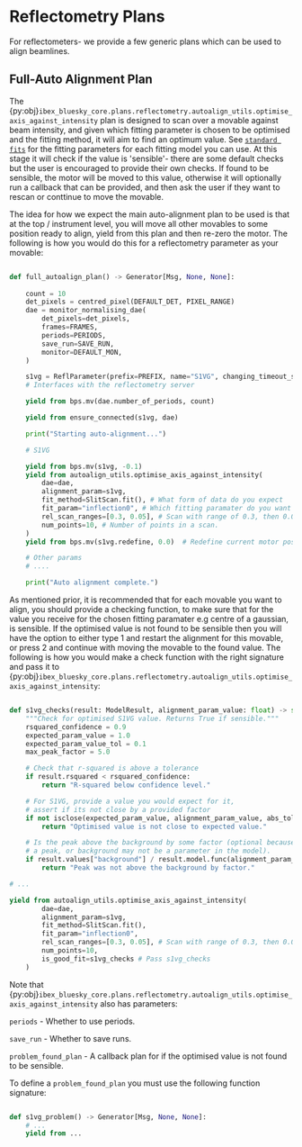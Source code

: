 # Reflectometry Plans

For reflectometers- we provide a few generic plans which can be used to align beamlines.

## Full-Auto Alignment Plan

The {py:obj}`ibex_bluesky_core.plans.reflectometry.autoalign_utils.optimise_axis_against_intensity` plan is designed to scan over a movable against beam intensity, and given which fitting parameter is chosen to be optimised and the fitting method, it will aim to find an optimum value. See [`standard fits`](../fitting/standard_fits.md) for the fitting parameters for each fitting model you can use. At this stage it will check if the value is 'sensible'- there are some default checks but the user is encouraged to provide their own checks. If found to be sensible, the motor will be moved to this value, otherwise it will optionally run a callback that can be provided, and then ask the user if they want to rescan or conttinue to move the movable.

The idea for how we expect the main auto-alignment plan to be used is that at the top / instrument level, you will move all other movables to some position ready to align, yield from this plan and then re-zero the motor.
The following is how you would do this for a reflectometry parameter as your movable:

```python

def full_autoalign_plan() -> Generator[Msg, None, None]:
 
    count = 10
    det_pixels = centred_pixel(DEFAULT_DET, PIXEL_RANGE)
    dae = monitor_normalising_dae(
        det_pixels=det_pixels,
        frames=FRAMES,
        periods=PERIODS,
        save_run=SAVE_RUN,
        monitor=DEFAULT_MON,
    )

    s1vg = ReflParameter(prefix=PREFIX, name="S1VG", changing_timeout_s=60)
    # Interfaces with the reflectometry server

    yield from bps.mv(dae.number_of_periods, count)

    yield from ensure_connected(s1vg, dae)

    print("Starting auto-alignment...")

    # S1VG

    yield from bps.mv(s1vg, -0.1)
    yield from autoalign_utils.optimise_axis_against_intensity(
        dae=dae,
        alignment_param=s1vg,
        fit_method=SlitScan.fit(), # What form of data do you expect
        fit_param="inflection0", # Which fitting paramater do you want to optimise
        rel_scan_ranges=[0.3, 0.05], # Scan with range of 0.3, then 0.05
        num_points=10, # Number of points in a scan.
    )
    yield from bps.mv(s1vg.redefine, 0.0)  # Redefine current motor position to be 0

    # Other params
    # ....

    print("Auto alignment complete.")

```

As mentioned prior, it is recommended that for each movable you want to align, you should provide a checking function, to make sure that for the value you receive for the chosen fitting paramater e.g centre of a gaussian, is sensible. If the optimised value is not found to be sensible then you will have the option to either type 1 and restart the alignment for this movable, or press 2 and continue with moving the movable to the found value. The following is how you would make a check function with the right signature and pass it to {py:obj}`ibex_bluesky_core.plans.reflectometry.autoalign_utils.optimise_axis_against_intensity`:

```python

def s1vg_checks(result: ModelResult, alignment_param_value: float) -> str | None: # Must take a ModelResult and a float
    """Check for optimised S1VG value. Returns True if sensible."""
    rsquared_confidence = 0.9
    expected_param_value = 1.0
    expected_param_value_tol = 0.1
    max_peak_factor = 5.0

    # Check that r-squared is above a tolerance
    if result.rsquared < rsquared_confidence:
        return "R-squared below confidence level."

    # For S1VG, provide a value you would expect for it,
    # assert if its not close by a provided factor
    if not isclose(expected_param_value, alignment_param_value, abs_tol=expected_param_value_tol):
        return "Optimised value is not close to expected value."

    # Is the peak above the background by some factor (optional because param may not be for
    # a peak, or background may not be a parameter in the model).
    if result.values["background"] / result.model.func(alignment_param_value) <= max_peak_factor:
        return "Peak was not above the background by factor."

# ...

yield from autoalign_utils.optimise_axis_against_intensity(
        dae=dae,
        alignment_param=s1vg,
        fit_method=SlitScan.fit(),
        fit_param="inflection0",
        rel_scan_ranges=[0.3, 0.05], # Scan with range of 0.3, then 0.05
        num_points=10,
        is_good_fit=s1vg_checks # Pass s1vg_checks
    )

```

Note that {py:obj}`ibex_bluesky_core.plans.reflectometry.autoalign_utils.optimise_axis_against_intensity` also has parameters:

`periods` - Whether to use periods.

`save_run` - Whether to save runs.

`problem_found_plan` - A callback plan for if the optimised value is not found to be sensible.

To define a `problem_found_plan` you must use the following function signature:

```python

def s1vg_problem() -> Generator[Msg, None, None]:
    # ...
    yield from ...

```

